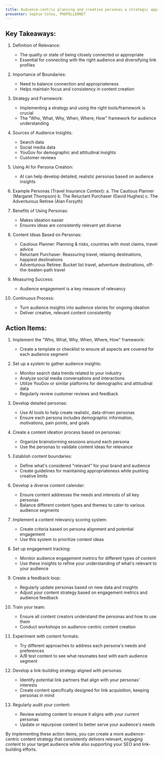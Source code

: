 ```yaml
---
title: Audience-centric planning and creative personas a strategic approach to relevancy
presenter: Sophie Coley, PROPELLERNET
---
```

## Key Takeaways:

1. Definition of Relevance:
   - The quality or state of being closely connected or appropriate
   - Essential for connecting with the right audience and diversifying link profiles

2. Importance of Boundaries:
   - Need to balance connection and appropriateness
   - Helps maintain focus and consistency in content creation

3. Strategy and Framework:
   - Implementing a strategy and using the right tools/framework is crucial
   - The "Who, What, Why, When, Where, How" framework for audience understanding

4. Sources of Audience Insights:
   - Search data
   - Social media data
   - YouGov for demographic and attitudinal insights
   - Customer reviews

5. Using AI for Persona Creation:
   - AI can help develop detailed, realistic personas based on audience insights

6. Example Personas (Travel Insurance Context):
   a. The Cautious Planner (Margaret Thompson)
   b. The Reluctant Purchaser (David Hughes)
   c. The Adventurous Retiree (Alan Forsyth)

7. Benefits of Using Personas:
   - Makes ideation easier
   - Ensures ideas are consistently relevant yet diverse

8. Content Ideas Based on Personas:
   - Cautious Planner: Planning & risks, countries with most claims, travel advice
   - Reluctant Purchaser: Reassuring travel, relaxing destinations, happiest destinations
   - Adventurous Retiree: Bucket list travel, adventure destinations, off-the-beaten-path travel

9. Measuring Success:
   - Audience engagement is a key measure of relevancy

10. Continuous Process:
    - Turn audience insights into audience stories for ongoing ideation
    - Deliver creative, relevant content consistently

## Action Items:

1. Implement the "Who, What, Why, When, Where, How" framework:
   - Create a template or checklist to ensure all aspects are covered for each audience segment

2. Set up a system to gather audience insights:
   - Monitor search data trends related to your industry
   - Analyze social media conversations and interactions
   - Utilize YouGov or similar platforms for demographic and attitudinal data
   - Regularly review customer reviews and feedback

3. Develop detailed personas:
   - Use AI tools to help create realistic, data-driven personas
   - Ensure each persona includes demographic information, motivations, pain points, and goals

4. Create a content ideation process based on personas:
   - Organize brainstorming sessions around each persona
   - Use the personas to validate content ideas for relevance

5. Establish content boundaries:
   - Define what's considered "relevant" for your brand and audience
   - Create guidelines for maintaining appropriateness while pushing creative limits

6. Develop a diverse content calendar:
   - Ensure content addresses the needs and interests of all key personas
   - Balance different content types and themes to cater to various audience segments

7. Implement a content relevancy scoring system:
   - Create criteria based on persona alignment and potential engagement
   - Use this system to prioritize content ideas

8. Set up engagement tracking:
   - Monitor audience engagement metrics for different types of content
   - Use these insights to refine your understanding of what's relevant to your audience

9. Create a feedback loop:
   - Regularly update personas based on new data and insights
   - Adjust your content strategy based on engagement metrics and audience feedback

10. Train your team:
    - Ensure all content creators understand the personas and how to use them
    - Conduct workshops on audience-centric content creation

11. Experiment with content formats:
    - Try different approaches to address each persona's needs and preferences
    - A/B test content to see what resonates best with each audience segment

12. Develop a link-building strategy aligned with personas:
    - Identify potential link partners that align with your personas' interests
    - Create content specifically designed for link acquisition, keeping personas in mind

13. Regularly audit your content:
    - Review existing content to ensure it aligns with your current personas
    - Update or repurpose content to better serve your audience's needs

By implementing these action items, you can create a more audience-centric content strategy that consistently delivers relevant, engaging content to your target audience while also supporting your SEO and link-building efforts.
